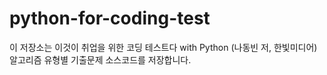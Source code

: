 # python-for-coding-test
이 저장소는 이것이 취업을 위한 코딩 테스트다 with Python (나동빈 저, 한빛미디어) 알고리즘 유형별 기출문제 소스코드를 저장합니다.
